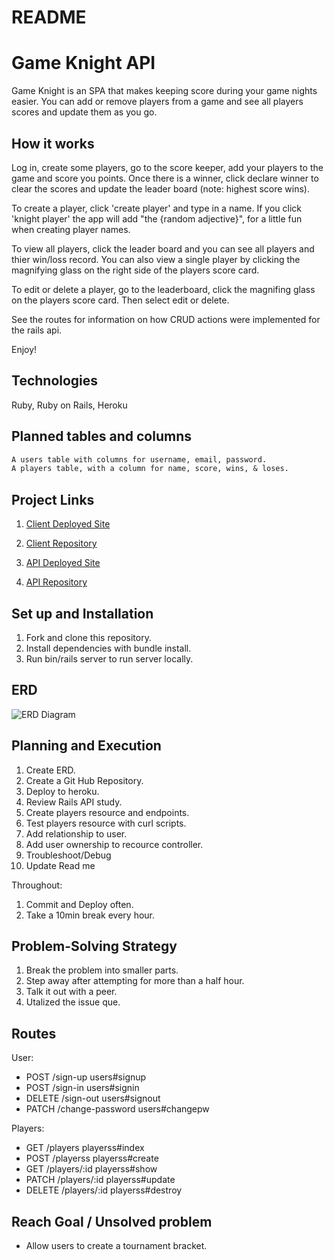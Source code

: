 # README

# Game Knight API
Game Knight is an SPA that makes keeping score during your game nights easier.
You can add or remove players from a game and see all players scores and update them as you go.

## How it works
Log in, create some players, go to the score keeper, add your players to the game and score you points. Once there is a winner, click declare
winner to clear the scores and update the leader board (note: highest score wins).

To create a player, click 'create player' and type in a name. If you click 'knight player' the app will add "the {random adjective}", for a little fun when creating player names.

To view all players, click the leader board and you can see all players and thier win/loss record. You can also view a single player by clicking the magnifying glass on the right side of the players score card.

To edit or delete a player, go to the leaderboard, click the magnifing glass on the players score card. Then select edit or delete.

See the routes for information on how CRUD actions were implemented for the rails api.

Enjoy!

## Technologies
  Ruby, Ruby on Rails, Heroku

## Planned tables and columns

```md
A users table with columns for username, email, password.
A players table, with a column for name, score, wins, & loses.
```

## Project Links
1. [Client Deployed Site](https://nathanfee.github.io/game-knight-client/#/)

2. [Client Repository](https://github.com/NathanFee/game-knight-client)

3. [API Deployed Site](https://game-knight-api.herokuapp.com/)

4. [API Repository](https://github.com/NathanFee/game-knight-api)

## Set up and Installation
1. Fork and clone this repository.
2. Install dependencies with bundle install.
3. Run bin/rails server to run server locally.

## ERD
![ERD Diagram](https://i.imgur.com/hKgUTuD.png)

## Planning and Execution
1. Create ERD.
2. Create a Git Hub Repository.
3. Deploy to heroku.
3. Review Rails API study.
4. Create players resource and endpoints.
5. Test players resource with curl scripts.
6. Add relationship to user.
7. Add user ownership to recource controller.
8. Troubleshoot/Debug
9. Update Read me

Throughout:
1. Commit and Deploy often.
2. Take a 10min break every hour.

## Problem-Solving Strategy
1. Break the problem into smaller parts.
2. Step away after attempting for more than a half hour.
3. Talk it out with a peer.
4. Utalized the issue que.

## Routes
User:
 * POST /sign-up     users#signup
 * POST /sign-in     users#signin
 * DELETE /sign-out  users#signout
 * PATCH /change-password  users#changepw

Players:
 * GET    /players     playerss#index
 * POST /playerss  playerss#create
 * GET    /players/:id     playerss#show
 * PATCH    /players/:id     playerss#update
 * DELETE /players/:id  playerss#destroy

## Reach Goal / Unsolved problem
- Allow users to create a tournament bracket.
